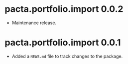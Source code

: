 # pacta.portfolio.import 0.0.2

* Maintenance release. 

# pacta.portfolio.import 0.0.1

* Added a `NEWS.md` file to track changes to the package.
